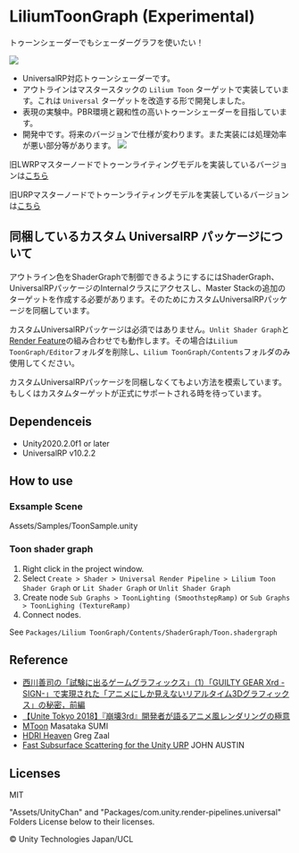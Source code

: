 # LiliumToonGraph (Experimental)

トゥーンシェーダーでもシェーダーグラフを使いたい！

![](https://github.com/you-ri/LiliumToonGraph/blob/master/Docs/screenshot.png?raw=true)

+ UniversalRP対応トゥーンシェーダーです。
+ アウトラインはマスタースタックの `Lilium Toon` ターゲットで実装しています。これは `Universal` ターゲットを改造する形で開発しました。
+ 表現の実験中。PBR環境と親和性の高いトゥーンシェーダーを目指しています。
+ 開発中です。将来のバージョンで仕様が変わります。また実装には処理効率が悪い部分等があります。
![](https://i.imgur.com/uvc6CwX.gif)


旧LWRPマスターノードでトゥーンライティングモデルを実装しているバージョンは[こちら](https://github.com/you-ri/LiliumToonGraph/tree/lwrp)

旧URPマスターノードでトゥーンライティングモデルを実装しているバージョンは[こちら](https://github.com/you-ri/LiliumToonGraph/tree/urp-master-node-toon)

## 同梱しているカスタム UniversalRP パッケージについて

アウトライン色をShaderGraphで制御できるようにするにはShaderGraph、UniversalRPパッケージのInternalクラスにアクセスし、Master Stackの追加のターゲットを作成する必要があります。そのためにカスタムUniversalRPパッケージを同梱しています。

カスタムUniversalRPパッケージは必須ではありません。`Unlit Shader Graph`と[Render Feature](https://github.com/Unity-Technologies/UniversalRenderingExamples)の組み合わせでも動作します。その場合は`Lilium ToonGraph/Editor`フォルダを削除し、`Lilium ToonGraph/Contents`フォルダのみ使用してください。

カスタムUniversalRPパッケージを同梱しなくてもよい方法を模索しています。
もしくはカスタムターゲットが正式にサポートされる時を待っています。

## Dependenceis
+ Unity2020.2.0f1 or later
+ UniversalRP v10.2.2

## How to use

### Exsample Scene
Assets/Samples/ToonSample.unity

### Toon shader graph
1. Right click in the project window.
2. Select `Create > Shader > Universal Render Pipeline > Lilium Toon Shader Graph` or `Lit Shader Graph` or `Unlit Shader Graph`
3. Create node `Sub Graphs > ToonLighting (SmoothstepRamp)` or `Sub Graphs > ToonLighing (TextureRamp)`
4. Connect nodes.

See `Packages/Lilium ToonGraph/Contents/ShaderGraph/Toon.shadergraph`

## Reference

- [西川善司の「試験に出るゲームグラフィックス」（1）「GUILTY GEAR Xrd -SIGN-」で実現された「アニメにしか見えないリアルタイム3Dグラフィックス」の秘密，前編](https://www.4gamer.net/games/216/G021678/20140703095/)
- [【Unite Tokyo 2018】『崩壊3rd』開発者が語るアニメ風レンダリングの極意](https://www.slideshare.net/UnityTechnologiesJapan002/unite-tokyo-20183rd)
- [MToon](https://github.com/Santarh/MToon) Masataka SUMI
- [HDRI Heaven](https://hdrihaven.com/) Greg Zaal
- [Fast Subsurface Scattering for the Unity URP](https://johnaustin.io/articles/2020/fast-subsurface-scattering-for-the-unity-urp) JOHN AUSTIN

## Licenses

MIT

"Assets/UnityChan" and "Packages/com.unity.render-pipelines.universal" Folders License below to their licenses.

© Unity Technologies Japan/UCL
